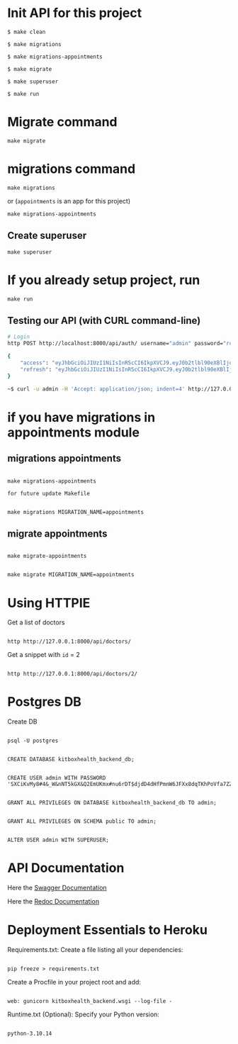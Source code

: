 # Init API for this project

`$ make clean`

`$ make migrations`

`$ make migrations-appointments`

`$ make migrate`

`$ make superuser`

`$ make run`

# Migrate command

```
make migrate
```

# migrations command

```
make migrations
```

or (`appointments` is an app for this project)

```
make migrations-appointments
```

## Create superuser

```
make superuser
```

# If you already setup project, run

```
make run
```

## Testing our API (with CURL command-line)

```bash
# Login
http POST http://localhost:8000/api/auth/ username="admin" password="root"

{
    "access": "eyJhbGciOiJIUzI1NiIsInR5cCI6IkpXVCJ9.eyJ0b2tlbl90eXBlIjoiYWNjZXNzIiwiZXhwIjoxNzIzNjAxMTMzLCJpYXQiOjE3MjM2MDA4MzMsImp0aSI6IjNmMjliZGNkNjM2ZDQ5NTE4ZWU0Njk2MDQ4YzFkYTJmIiwidXNlcl9pZCI6MX0.O6Gi_YPV-jObrlfMFdQDU9KT4pKN0XwUBw_AuwoFAHg",
    "refresh": "eyJhbGciOiJIUzI1NiIsInR5cCI6IkpXVCJ9.eyJ0b2tlbl90eXBlIjoicmVmcmVzaCIsImV4cCI6MTcyMzY4NzIzMywiaWF0IjoxNzIzNjAwODMzLCJqdGkiOiI0MDU2NWI3ZTUxOWI0MWI3YjFlZGQ5OWEwMDAyMTFkNyIsInVzZXJfaWQiOjF9.LxjvOaOrRWtlHqP8iBTGcw7niDA1iTH12eE6WBqOWEM"
}
```

```bash
~$ curl -u admin -H 'Accept: application/json; indent=4' http://127.0.0.1:8000/api/doctors/

```

# if you have migrations in appointments module

## migrations appointments

```

make migrations-appointments

```

`for future update Makefile`

```

make migrations MIGRATION_NAME=appointments

```

## migrate appointments

```

make migrate-appointments

```

```

make migrate MIGRATION_NAME=appointments

```

# Using HTTPIE

Get a list of doctors

```

http http://127.0.0.1:8000/api/doctors/

```

Get a snippet with `id` = 2

```

http http://127.0.0.1:8000/api/doctors/2/

```

# Postgres DB

Create DB

```

psql -U postgres

```

```

CREATE DATABASE kitboxhealth_backend_db;

```

```

CREATE USER admin WITH PASSWORD 'SXCiKvMy8#4&_W&nNT5kGX&Q2EmUKmx#nu6rDT$djdD4dHfPmnW6JFXx8dqTKhPoVfa7ZZnLmNViC4kp34UpCYg2_@YXEnqB84##fDFxmVG';

```

```

GRANT ALL PRIVILEGES ON DATABASE kitboxhealth_backend_db TO admin;

```

```

GRANT ALL PRIVILEGES ON SCHEMA public TO admin;

```

```

ALTER USER admin WITH SUPERUSER;

```

# API Documentation

Here the [Swagger Documentation](http://127.0.0.1:8000/api/doc/swagger/)

Here the [Redoc Documentation](http://127.0.0.1:8000/api/doc/redoc/)

# Deployment Essentials to Heroku

Requirements.txt: Create a file listing all your dependencies:

```

pip freeze > requirements.txt

```

Create a Procfile in your project root and add:

```

web: gunicorn kitboxhealth_backend.wsgi --log-file -

```

Runtime.txt (Optional): Specify your Python version:

```

python-3.10.14

```

```

```
